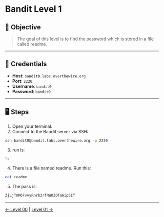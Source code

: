 # Bandit Level 1

## 🧩 Objective

> The goal of this level is to find the password which is stored in a file called readme.

---

## 🧪 Credentials

- **Host**: `bandit0.labs.overthewire.org`
- **Port**: `2220`
- **Username**: `bandit0`
- **Password**: `bandit0`

---

## 🖥️ Steps

1. Open your terminal.
2. Connect to the Bandit server via SSH:

```bash
ssh bandit0@bandit.labs.overthewire.org -p 2220
```
3. run ls:
```bash
ls
```
4. There is a file named readme. Run this:
```bash
cat readme
```
5. The pass is:
```bash
ZjLjTmM6FvvyRnrb2rfNWOZOTa6ip5If
```
---
[← Level 00](./level00.md) | [Level 01 →](./level02.md)
